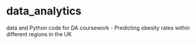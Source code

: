 # data_analytics

data and Python code for DA coursework - Predicting obesity rates within different regions in the UK
